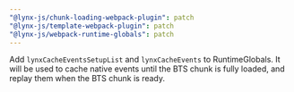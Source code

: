 ```yaml
---
"@lynx-js/chunk-loading-webpack-plugin": patch
"@lynx-js/template-webpack-plugin": patch
"@lynx-js/webpack-runtime-globals": patch
---
```


Add `lynxCacheEventsSetupList` and `lynxCacheEvents` to RuntimeGlobals. It will be used to cache native events until the BTS chunk is fully loaded, and replay them when the BTS chunk is ready.
